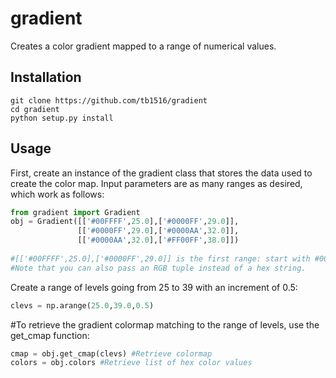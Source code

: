 # gradient
Creates a color gradient mapped to a range of numerical values.

## Installation

```
git clone https://github.com/tb1516/gradient
cd gradient
python setup.py install
```

## Usage

First, create an instance of the gradient class that stores the data used to create the color map. Input parameters are as many ranges as desired, which work as follows:

```python
from gradient import Gradient
obj = Gradient([['#00FFFF',25.0],['#0000FF',29.0]],
               [['#0000FF',29.0],['#0000AA',32.0]],
               [['#0000AA',32.0],['#FF00FF',38.0]])
               
#[['#00FFFF',25.0],['#0000FF',29.0]] is the first range: start with #00FFFF at a value of 25 and end at #0000FF at a value of 29.
#Note that you can also pass an RGB tuple instead of a hex string.
```

Create a range of levels going from 25 to 39 with an increment of 0.5:
```python
clevs = np.arange(25.0,39.0,0.5)
```

#To retrieve the gradient colormap matching to the range of levels, use the get_cmap function:
```python
cmap = obj.get_cmap(clevs) #Retrieve colormap
colors = obj.colors #Retrieve list of hex color values
```
